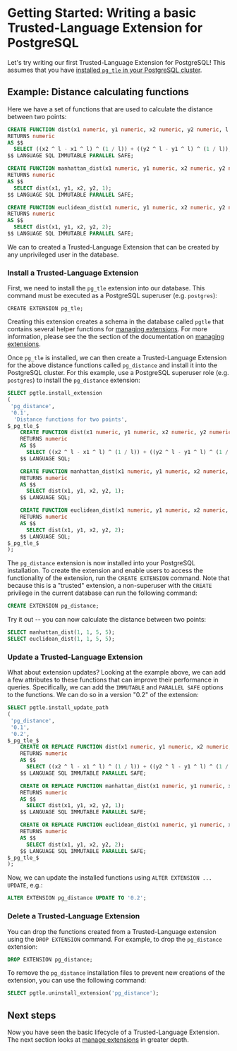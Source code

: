 # Getting Started:  Writing a basic Trusted-Language Extension for PostgreSQL

Let's try writing our first Trusted-Language Extension for PostgreSQL! This assumes that you have [installed `pg_tle` in your PostgreSQL cluster](./01_install.md).

## Example: Distance calculating functions

Here we have a set of functions that are used to calculate the distance between two points:

```sql
CREATE FUNCTION dist(x1 numeric, y1 numeric, x2 numeric, y2 numeric, l numeric)
RETURNS numeric
AS $$
  SELECT ((x2 ^ l - x1 ^ l) ^ (1 / l)) + ((y2 ^ l - y1 ^ l) ^ (1 / l));
$$ LANGUAGE SQL IMMUTABLE PARALLEL SAFE;

CREATE FUNCTION manhattan_dist(x1 numeric, y1 numeric, x2 numeric, y2 numeric)
RETURNS numeric
AS $$
  SELECT dist(x1, y1, x2, y2, 1);
$$ LANGUAGE SQL IMMUTABLE PARALLEL SAFE;

CREATE FUNCTION euclidean_dist(x1 numeric, y1 numeric, x2 numeric, y2 numeric)
RETURNS numeric
AS $$
  SELECT dist(x1, y1, x2, y2, 2);
$$ LANGUAGE SQL IMMUTABLE PARALLEL SAFE;
```

We can to created a Trusted-Language Extension that can be created by any unprivileged user in the database.

### Install a Trusted-Language Extension

First, we need to install the `pg_tle` extension into our database. This command must be executed as a PostgreSQL superuser (e.g. `postgres`):

```shell
CREATE EXTENSION pg_tle;
```

Creating this extension creates a schema in the database called `pgtle` that contains several helper functions for [managing extensions](./03_managing_extensions.md). For more information, please see the the section of the documentation on [managing extensions](./03_managing_extensions.md).

Once `pg_tle` is installed, we can then create a Trusted-Language Extension for the above distance functions called `pg_distance` and install it into the PostgreSQL cluster. For this example, use a PostgreSQL superuser role (e.g. `postgres`) to install the `pg_distance` extension:

```sql
SELECT pgtle.install_extension
(
 'pg_distance',
 '0.1',
  'Distance functions for two points',
$_pg_tle_$
    CREATE FUNCTION dist(x1 numeric, y1 numeric, x2 numeric, y2 numeric, l numeric)
    RETURNS numeric
    AS $$
      SELECT ((x2 ^ l - x1 ^ l) ^ (1 / l)) + ((y2 ^ l - y1 ^ l) ^ (1 / l));
    $$ LANGUAGE SQL;

    CREATE FUNCTION manhattan_dist(x1 numeric, y1 numeric, x2 numeric, y2 numeric)
    RETURNS numeric
    AS $$
      SELECT dist(x1, y1, x2, y2, 1);
    $$ LANGUAGE SQL;

    CREATE FUNCTION euclidean_dist(x1 numeric, y1 numeric, x2 numeric, y2 numeric)
    RETURNS numeric
    AS $$
      SELECT dist(x1, y1, x2, y2, 2);
    $$ LANGUAGE SQL;
$_pg_tle_$
);
```

The `pg_distance` extension is now installed into your PostgreSQL installation. To create the extension and enable users to access the functionality of the extension, run the `CREATE EXTENSION` command. Note that because this is a "trusted" extension, a non-superuser with the `CREATE` privilege in the current database can run the following command:

```sql
CREATE EXTENSION pg_distance;
```

Try it out -- you can now calculate the distance between two points:

```sql
SELECT manhattan_dist(1, 1, 5, 5);
SELECT euclidean_dist(1, 1, 5, 5);
```

### Update a Trusted-Language Extension

What about extension updates? Looking at the example above, we can add a few attributes to these functions that can improve their performance in queries. Specifically, we can add the `IMMUTABLE` and `PARALLEL SAFE` options to the functions. We can do so in a version "0.2" of the extension:

```sql
SELECT pgtle.install_update_path
(
 'pg_distance',
 '0.1',
 '0.2',
$_pg_tle_$
    CREATE OR REPLACE FUNCTION dist(x1 numeric, y1 numeric, x2 numeric, y2 numeric, l numeric)
    RETURNS numeric
    AS $$
      SELECT ((x2 ^ l - x1 ^ l) ^ (1 / l)) + ((y2 ^ l - y1 ^ l) ^ (1 / l));
    $$ LANGUAGE SQL IMMUTABLE PARALLEL SAFE;

    CREATE OR REPLACE FUNCTION manhattan_dist(x1 numeric, y1 numeric, x2 numeric, y2 numeric)
    RETURNS numeric
    AS $$
      SELECT dist(x1, y1, x2, y2, 1);
    $$ LANGUAGE SQL IMMUTABLE PARALLEL SAFE;

    CREATE OR REPLACE FUNCTION euclidean_dist(x1 numeric, y1 numeric, x2 numeric, y2 numeric)
    RETURNS numeric
    AS $$
      SELECT dist(x1, y1, x2, y2, 2);
    $$ LANGUAGE SQL IMMUTABLE PARALLEL SAFE;
$_pg_tle_$
);
```

Now, we can update the installed functions using `ALTER EXTENSION ... UPDATE`, e.g.:

```sql
ALTER EXTENSION pg_distance UPDATE TO '0.2';
```

### Delete a Trusted-Language Extension

You can drop the functions created from a Trusted-Language extension using the `DROP EXTENSION` command. For example, to drop the `pg_distance` extension:

```sql
DROP EXTENSION pg_distance;
```

To remove the `pg_distance` installation files to prevent new creations of the extension, you can use the following command:

```sql
SELECT pgtle.uninstall_extension('pg_distance');
```

## Next steps

Now you have seen the basic lifecycle of a Trusted-Language Extension. The next section looks at [manage extensions](./03_managing_extensions.md) in greater depth.
